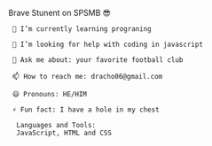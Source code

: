 Brave Stunent on SPSMB 😎

     🌱 I’m currently learning prograning

     🤔 I’m looking for help with coding in javascript

     💬 Ask me about: your favorite football club

     📫 How to reach me: dracho06@gmail.com

     😄 Pronouns: HE/HIM

     ⚡ Fun fact: I have a hole in my chest

      Languages and Tools:
      JavaScript, HTML and CSS
      
